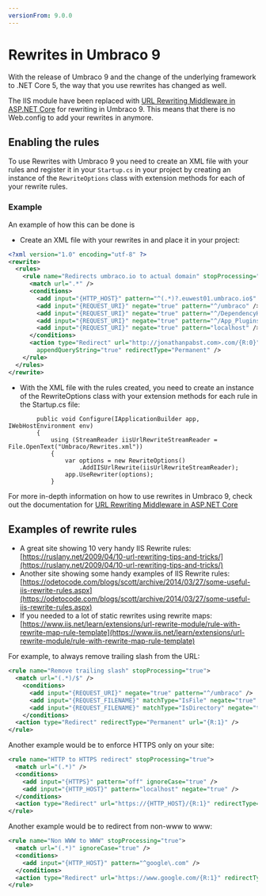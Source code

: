 ```yaml
---
versionFrom: 9.0.0
---
```


# Rewrites in Umbraco 9

With the release of Umbraco 9 and the change of the underlying framework to .NET Core 5, the way that you use rewrites has changed as well.

The IIS module have been replaced with [URL Rewriting Middleware in ASP.NET Core](https://docs.microsoft.com/en-us/aspnet/core/fundamentals/url-rewriting?view=aspnetcore-5.0) for rewriting in Umbraco 9.
This means that there is no Web.config to add your rewrites in anymore.

## Enabling the rules

To use Rewrites with Umbraco 9 you need to create an XML file with your rules and register it in your `Startup.cs` in your project by creating an instance of the `RewriteOptions` class with extension methods for each of your rewrite rules.

### Example

An example of how this can be done is

- Create an XML file with your rewrites in and place it in your project:

```xml
<?xml version="1.0" encoding="utf-8" ?>
<rewrite>
  <rules>
    <rule name="Redirects umbraco.io to actual domain" stopProcessing="true">
      <match url=".*" />
      <conditions>
        <add input="{HTTP_HOST}" pattern="^(.*)?.euwest01.umbraco.io$" />
        <add input="{REQUEST_URI}" negate="true" pattern="^/umbraco" />
        <add input="{REQUEST_URI}" negate="true" pattern="^/DependencyHandler.axd" />
        <add input="{REQUEST_URI}" negate="true" pattern="^/App_Plugins" />
        <add input="{REQUEST_URI}" negate="true" pattern="localhost" />
      </conditions>
      <action type="Redirect" url="http://jonathanpabst.com>.com/{R:0}"
        appendQueryString="true" redirectType="Permanent" />
    </rule>
  </rules>
</rewrite>
```

- With the XML file with the rules created, you need to create an instance of the RewriteOptions class with your extension methods for each rule in the Startup.cs file:

```Csharp
        public void Configure(IApplicationBuilder app, IWebHostEnvironment env)
        {
            using (StreamReader iisUrlRewriteStreamReader = File.OpenText("Umbraco/Rewrites.xml"))
            {
                var options = new RewriteOptions()
                    .AddIISUrlRewrite(iisUrlRewriteStreamReader);
                app.UseRewriter(options);
            }
```

For more in-depth information on how to use rewrites in Umbraco 9, check out the documentation for [URL Rewriting Middleware in ASP.NET Core](https://docs.microsoft.com/en-us/aspnet/core/fundamentals/url-rewriting?view=aspnetcore-5.0)
>
## Examples of rewrite rules

* A great site showing 10 very handy IIS Rewrite rules: [https://ruslany.net/2009/04/10-url-rewriting-tips-and-tricks/](https://ruslany.net/2009/04/10-url-rewriting-tips-and-tricks/)
* Another site showing some handy examples of IIS Rewrite rules: [https://odetocode.com/blogs/scott/archive/2014/03/27/some-useful-iis-rewrite-rules.aspx](https://odetocode.com/blogs/scott/archive/2014/03/27/some-useful-iis-rewrite-rules.aspx)
* If you needed to a lot of static rewrites using rewrite maps: [https://www.iis.net/learn/extensions/url-rewrite-module/rule-with-rewrite-map-rule-template](https://www.iis.net/learn/extensions/url-rewrite-module/rule-with-rewrite-map-rule-template)

For example, to always remove trailing slash from the URL:

```xml
<rule name="Remove trailing slash" stopProcessing="true">
  <match url="(.*)/$" />
    <conditions>      
      <add input="{REQUEST_URI}" negate="true" pattern="^/umbraco" />
      <add input="{REQUEST_FILENAME}" matchType="IsFile" negate="true" />
      <add input="{REQUEST_FILENAME}" matchType="IsDirectory" negate="true" />
    </conditions>
  <action type="Redirect" redirectType="Permanent" url="{R:1}" />
</rule>
```

Another example would be to enforce HTTPS only on your site:

```xml
<rule name="HTTP to HTTPS redirect" stopProcessing="true">
  <match url="(.*)" />
  <conditions>
    <add input="{HTTPS}" pattern="off" ignoreCase="true" />
    <add input="{HTTP_HOST}" pattern="localhost" negate="true" />
  </conditions>
  <action type="Redirect" url="https://{HTTP_HOST}/{R:1}" redirectType="Permanent" />
</rule>
```

Another example would be to redirect from non-www to www:

```xml
<rule name="Non WWW to WWW" stopProcessing="true">
  <match url="(.*)" ignoreCase="true" />
  <conditions>
    <add input="{HTTP_HOST}" pattern="^google\.com" />
  </conditions>
  <action type="Redirect" url="https://www.google.com/{R:1}" redirectType="Permanent" />
</rule>
```
